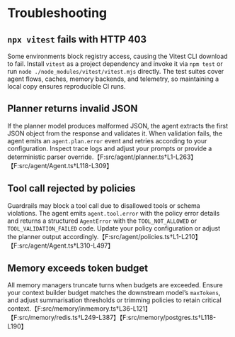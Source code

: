 # Troubleshooting

## `npx vitest` fails with HTTP 403

Some environments block registry access, causing the Vitest CLI download to fail. Install `vitest` as a project dependency and invoke it via `npm test` or run `node ./node_modules/vitest/vitest.mjs` directly. The test suites cover agent flows, caches, memory backends, and telemetry, so maintaining a local copy ensures reproducible CI runs.

## Planner returns invalid JSON

If the planner model produces malformed JSON, the agent extracts the first JSON object from the response and validates it. When validation fails, the agent emits an `agent.plan.error` event and retries according to your configuration. Inspect trace logs and adjust your prompts or provide a deterministic parser override.【F:src/agent/planner.ts†L1-L263】【F:src/agent/Agent.ts†L118-L309】

## Tool call rejected by policies

Guardrails may block a tool call due to disallowed tools or schema violations. The agent emits `agent.tool.error` with the policy error details and returns a structured `AgentError` with the `TOOL_NOT_ALLOWED` or `TOOL_VALIDATION_FAILED` code. Update your policy configuration or adjust the planner output accordingly.【F:src/agent/policies.ts†L1-L210】【F:src/agent/Agent.ts†L310-L497】

## Memory exceeds token budget

All memory managers truncate turns when budgets are exceeded. Ensure your context builder budget matches the downstream model’s `maxTokens`, and adjust summarisation thresholds or trimming policies to retain critical context.【F:src/memory/inmemory.ts†L36-L121】【F:src/memory/redis.ts†L249-L387】【F:src/memory/postgres.ts†L118-L190】
